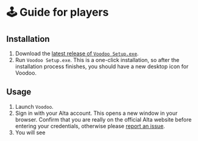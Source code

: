 # 🕹️ Guide for players

## Installation

1. Download the [latest release of `Voodoo Setup.exe`](https://github.com/mdingena/att-voodoo/releases).
1. Run `Voodoo Setup.exe`. This is a one-click installation, so after the installation process finishes, you should have a new desktop icon for Voodoo.

## Usage

1. Launch `Voodoo`.
1. Sign in with your Alta account. This opens a new window in your browser. Confirm that you are really on the official Alta website before entering your credentials, otherwise please [report an issue](https://github.com/mdingena/att-voodoo/issues).
1. You will see
